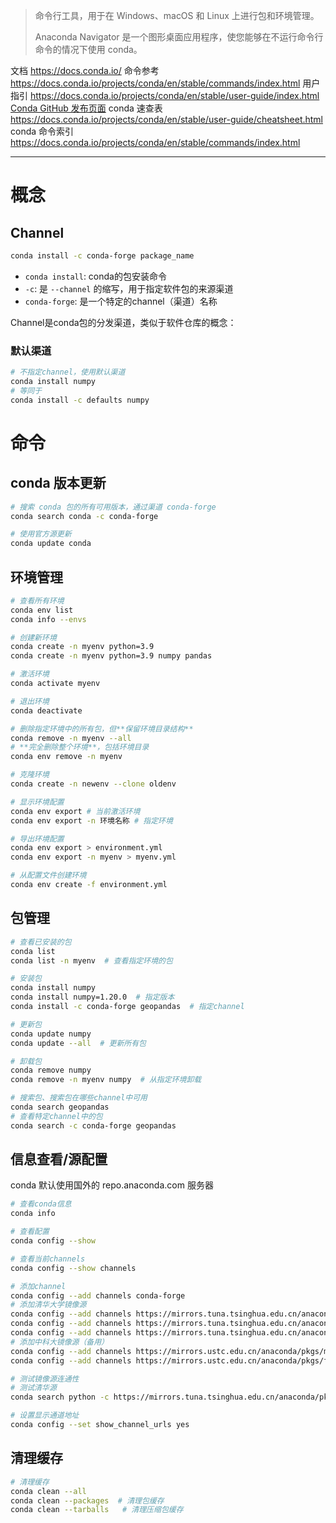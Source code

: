 > 命令行工具，用于在 Windows、macOS 和 Linux 上进行包和环境管理。
> 
> Anaconda Navigator 是一个图形桌面应用程序，使您能够在不运行命令行命令的情况下使用 conda。

文档 https://docs.conda.io/
命令参考 https://docs.conda.io/projects/conda/en/stable/commands/index.html
用户指引 https://docs.conda.io/projects/conda/en/stable/user-guide/index.html
[Conda GitHub 发布页面](https://github.com/conda/conda/releases)
conda 速查表 https://docs.conda.io/projects/conda/en/stable/user-guide/cheatsheet.html
conda 命令索引 https://docs.conda.io/projects/conda/en/stable/commands/index.html



---

# 概念

## Channel
```bash
conda install -c conda-forge package_name
```

- `conda install`: conda的包安装命令
- `-c`: 是 `--channel` 的缩写，用于指定软件包的来源渠道
- `conda-forge`: 是一个特定的channel（渠道）名称

Channel是conda包的分发渠道，类似于软件仓库的概念：

### 默认渠道
```bash
# 不指定channel，使用默认渠道
conda install numpy
# 等同于
conda install -c defaults numpy
```

# 命令

## conda 版本更新

```bash
# 搜索 conda 包的所有可用版本，通过渠道 conda-forge
conda search conda -c conda-forge

# 使用官方源更新
conda update conda
```

## 环境管理

```bash
# 查看所有环境
conda env list
conda info --envs

# 创建新环境
conda create -n myenv python=3.9
conda create -n myenv python=3.9 numpy pandas

# 激活环境
conda activate myenv

# 退出环境
conda deactivate

# 删除指定环境中的所有包，但**保留环境目录结构**
conda remove -n myenv --all
# **完全删除整个环境**，包括环境目录
conda env remove -n myenv

# 克隆环境
conda create -n newenv --clone oldenv

# 显示环境配置
conda env export # 当前激活环境
conda env export -n 环境名称 # 指定环境

# 导出环境配置
conda env export > environment.yml
conda env export -n myenv > myenv.yml

# 从配置文件创建环境
conda env create -f environment.yml
```

## 包管理

```bash
# 查看已安装的包
conda list
conda list -n myenv  # 查看指定环境的包

# 安装包
conda install numpy
conda install numpy=1.20.0  # 指定版本
conda install -c conda-forge geopandas  # 指定channel

# 更新包
conda update numpy
conda update --all  # 更新所有包

# 卸载包
conda remove numpy
conda remove -n myenv numpy  # 从指定环境卸载

# 搜索包、搜索包在哪些channel中可用
conda search geopandas
# 查看特定channel中的包
conda search -c conda-forge geopandas
```

## 信息查看/源配置

conda 默认使用国外的 repo.anaconda.com 服务器

```bash
# 查看conda信息
conda info

# 查看配置
conda config --show

# 查看当前channels
conda config --show channels

# 添加channel
conda config --add channels conda-forge
# 添加清华大学镜像源
conda config --add channels https://mirrors.tuna.tsinghua.edu.cn/anaconda/pkgs/main/
conda config --add channels https://mirrors.tuna.tsinghua.edu.cn/anaconda/pkgs/free/
conda config --add channels https://mirrors.tuna.tsinghua.edu.cn/anaconda/cloud/conda-forge/
# 添加中科大镜像源（备用）
conda config --add channels https://mirrors.ustc.edu.cn/anaconda/pkgs/main/
conda config --add channels https://mirrors.ustc.edu.cn/anaconda/pkgs/free/

# 测试镜像源连通性
# 测试清华源
conda search python -c https://mirrors.tuna.tsinghua.edu.cn/anaconda/pkgs/main/

# 设置显示通道地址
conda config --set show_channel_urls yes
```


## 清理缓存

```bash
# 清理缓存
conda clean --all
conda clean --packages  # 清理包缓存
conda clean --tarballs   # 清理压缩包缓存

```

